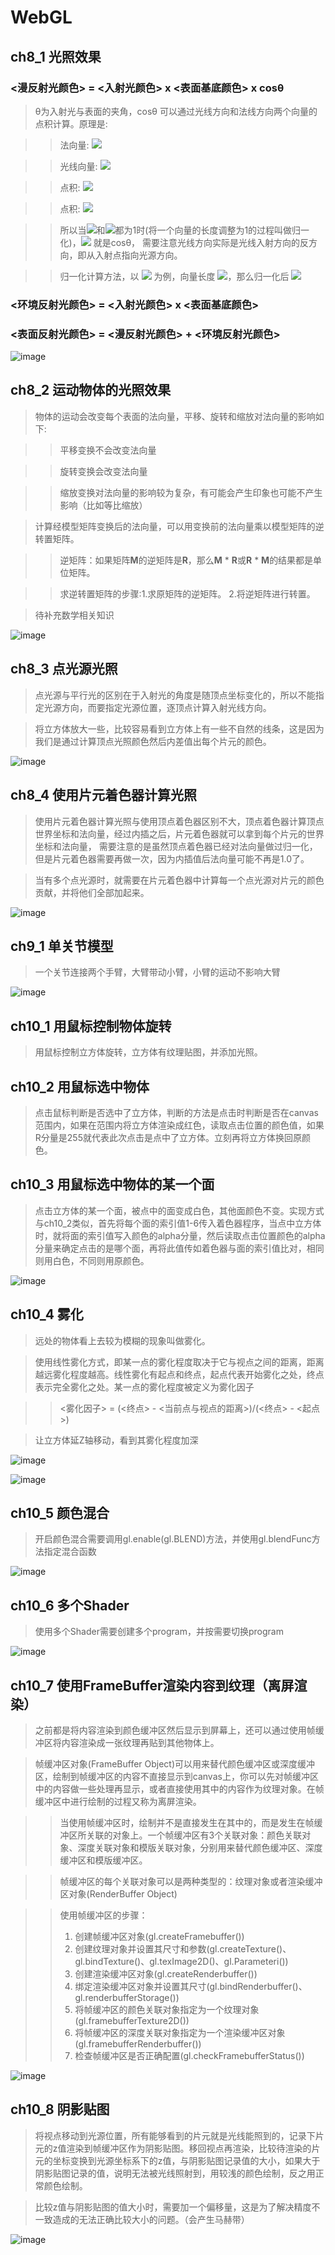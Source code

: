 # WebGL

## ch8_1 光照效果

### <漫反射光颜色> = <入射光颜色> x <表面基底颜色> x cosθ

>θ为入射光与表面的夹角，cosθ 可以通过光线方向和法线方向两个向量的点积计算。原理是:

>>法向量: ![](https://latex.codecogs.com/svg.image?\vec{n}=(nx,ny,nz))

>>光线向量: ![](https://latex.codecogs.com/svg.image?\vec{l}=(lx,ly,lz))

>>点积: ![](https://latex.codecogs.com/svg.image?\vec{n}\cdot\vec{l}=nx\times&space;lx&plus;ny\times&space;ly&plus;nz\times&space;lz)

>>点积: ![](https://latex.codecogs.com/svg.image?\vec{n}\cdot\vec{l}=\left|&space;\vec{n}\right|\cdot\left|&space;\vec{l}\right|\times&space;\cos&space;\theta&space;)

>>所以当![](https://latex.codecogs.com/svg.image?\left|&space;\vec{n}\right|)和![](https://latex.codecogs.com/svg.image?|&space;\vec{l}&space;|)都为1时(将一个向量的长度调整为1的过程叫做归一化)，![](https://latex.codecogs.com/svg.image?\vec{n}\cdot\vec{l}) 就是cosθ，
需要注意光线方向实际是光线入射方向的反方向，即从入射点指向光源方向。

>>归一化计算方法，以 ![](https://latex.codecogs.com/svg.image?\vec{n}&space;=&space;(nx,&space;ny,&space;nz)) 为例，向量长度 ![](https://latex.codecogs.com/svg.image?m=|\vec{n}|=\sqrt{nx^2&plus;ny^2&plus;nz^2})，那么归一化后 ![](https://latex.codecogs.com/svg.image?\vec{n}=(\frac{nx}{m},\frac{ny}{m},\frac{nz}{m}))

### <环境反射光颜色> = <入射光颜色> x <表面基底颜色>

### <表面反射光颜色> = <漫反射光颜色> + <环境反射光颜色>

![image](https://github.com/gaolizheng/LearnWebGL/blob/master/Ch8_1_LightedCube/effect.png)

## ch8_2 运动物体的光照效果

>物体的运动会改变每个表面的法向量，平移、旋转和缩放对法向量的影响如下:

>>平移变换不会改变法向量

>>旋转变换会改变法向量

>>缩放变换对法向量的影响较为复杂，有可能会产生印象也可能不产生影响（比如等比缩放）

>计算经模型矩阵变换后的法向量，可以用变换前的法向量乘以模型矩阵的逆转置矩阵。

>>逆矩阵：如果矩阵**M**的逆矩阵是**R**，那么**M** * **R**或**R** * **M**的结果都是单位矩阵。

>>求逆转置矩阵的步骤:1.求原矩阵的逆矩阵。 2.将逆矩阵进行转置。

>待补充数学相关知识

![image](https://github.com/gaolizheng/LearnWebGL/blob/master/Ch8_2_LightedMovedCube/effect.png)

## ch8_3 点光源光照

>点光源与平行光的区别在于入射光的角度是随顶点坐标变化的，所以不能指定光源方向，而要指定光源位置，逐顶点计算入射光线方向。

>将立方体放大一些，比较容易看到立方体上有一些不自然的线条，这是因为我们是通过计算顶点光照颜色然后内差值出每个片元的颜色。

![image](https://github.com/gaolizheng/LearnWebGL/blob/master/Ch8_3_PointLightedCube/effect.png)

## ch8_4 使用片元着色器计算光照

>使用片元着色器计算光照与使用顶点着色器区别不大，顶点着色器计算顶点世界坐标和法向量，经过内插之后，片元着色器就可以拿到每个片元的世界坐标和法向量，
需要注意的是虽然顶点着色器已经对法向量做过归一化，但是片元着色器需要再做一次，因为内插值后法向量可能不再是1.0了。

>当有多个点光源时，就需要在片元着色器中计算每一个点光源对片元的颜色贡献，并将他们全部加起来。

![image](https://github.com/gaolizheng/LearnWebGL/blob/master/Ch8_4_PointLightedCube/effect.png)

## ch9_1 单关节模型

>一个关节连接两个手臂，大臂带动小臂，小臂的运动不影响大臂

![image](https://github.com/gaolizheng/LearnWebGL/blob/master/Ch9_1_JointMode/effect.png)

## ch10_1 用鼠标控制物体旋转

>用鼠标控制立方体旋转，立方体有纹理贴图，并添加光照。

## ch10_2 用鼠标选中物体

>点击鼠标判断是否选中了立方体，判断的方法是点击时判断是否在canvas范围内，如果在范围内将立方体渲染成红色，读取点击位置的颜色值，如果R分量是255就代表此次点击是点中了立方体。立刻再将立方体换回原颜色。

## ch10_3 用鼠标选中物体的某一个面

>点击立方体的某一个面，被点中的面变成白色，其他面颜色不变。实现方式与ch10_2类似，首先将每个面的索引值1-6传入着色器程序，当点中立方体时，就将面的索引值写入颜色的alpha分量，然后读取点击位置颜色的alpha分量来确定点击的是哪个面，再将此值传如着色器与面的索引值比对，相同则用白色，不同则用原颜色。

![image](https://github.com/gaolizheng/LearnWebGL/blob/master/Ch10_3_PickFace/effect.png)

## ch10_4 雾化

>远处的物体看上去较为模糊的现象叫做雾化。

>使用线性雾化方式，即某一点的雾化程度取决于它与视点之间的距离，距离越远雾化程度越高。线性雾化有起点和终点，起点代表开始雾化之处，终点表示完全雾化之处。某一点的雾化程度被定义为雾化因子

>><雾化因子> = (<终点> - <当前点与视点的距离>)/(<终点> - <起点>)

>让立方体延Z轴移动，看到其雾化程度加深

![image](https://github.com/gaolizheng/LearnWebGL/blob/master/Ch10_4_Fog/effect1.png)

![image](https://github.com/gaolizheng/LearnWebGL/blob/master/Ch10_4_Fog/effect2.png)

## ch10_5 颜色混合

>开启颜色混合需要调用gl.enable(gl.BLEND)方法，并使用gl.blendFunc方法指定混合函数

![image](https://github.com/gaolizheng/LearnWebGL/blob/master/Ch10_5_Blend/effect.png)

## ch10_6 多个Shader

>使用多个Shader需要创建多个program，并按需要切换program

![image](https://github.com/gaolizheng/LearnWebGL/blob/master/Ch10_6_ChangeShader/effect.png)

## ch10_7 使用FrameBuffer渲染内容到纹理（离屏渲染）

>之前都是将内容渲染到颜色缓冲区然后显示到屏幕上，还可以通过使用帧缓冲区将内容渲染成一张纹理再贴到其他物体上。

>帧缓冲区对象(FrameBuffer Object)可以用来替代颜色缓冲区或深度缓冲区，绘制到帧缓冲区的内容不直接显示到canvas上，你可以先对帧缓冲区中的内容做一些处理再显示，或者直接使用其中的内容作为纹理对象。在帧缓冲区中进行绘制的过程又称为离屏渲染。

>>当使用帧缓冲区时，绘制并不是直接发生在其中的，而是发生在帧缓冲区所关联的对象上。一个帧缓冲区有3个关联对象：颜色关联对象、深度关联对象和模版关联对象，分别用来替代颜色缓冲区、深度缓冲区和模版缓冲区。

>>帧缓冲区的每个关联对象可以是两种类型的：纹理对象或者渲染缓冲区对象(RenderBuffer Object)

>>使用帧缓冲区的步骤：
>>1. 创建帧缓冲区对象(gl.createFramebuffer()) 
>>2. 创建纹理对象并设置其尺寸和参数(gl.createTexture()、gl.bindTexture()、gl.texImage2D()、gl.Parameteri()) 
>>3. 创建渲染缓冲区对象(gl.createRenderbuffer()) 
>>4. 绑定渲染缓冲区对象并设置其尺寸(gl.bindRenderbuffer()、gl.renderbufferStorage()) 
>>5. 将帧缓冲区的颜色关联对象指定为一个纹理对象(gl.framebufferTexture2D()) 
>>6. 将帧缓冲区的深度关联对象指定为一个渲染缓冲区对象(gl.framebufferRenderbuffer()) 
>>7. 检查帧缓冲区是否正确配置(gl.checkFramebufferStatus())

![image](https://github.com/gaolizheng/LearnWebGL/blob/master/Ch10_7_FrameBuffer/effect.png)

## ch10_8 阴影贴图

>将视点移动到光源位置，所有能够看到的片元就是光线能照到的，记录下片元的z值渲染到帧缓冲区作为阴影贴图。移回视点再渲染，比较待渲染的片元的坐标变换到光源坐标系下的z值，与阴影贴图记录值的大小，如果大于阴影贴图记录的值，说明无法被光线照射到，用较浅的颜色绘制，反之用正常颜色绘制。

>比较z值与阴影贴图的值大小时，需要加一个偏移量，这是为了解决精度不一致造成的无法正确比较大小的问题。（会产生马赫带）

![image](https://github.com/gaolizheng/LearnWebGL/blob/master/Ch10_8_ShadowMap/effect.png)